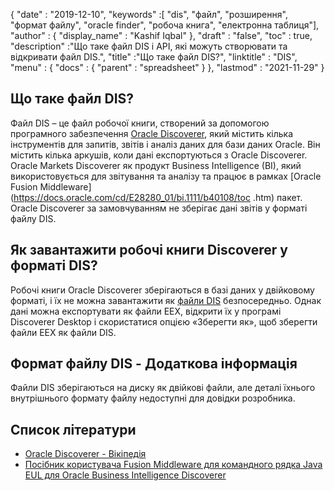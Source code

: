 {
  "date" : "2019-12-10",
  "keywords" :[ "dis", "файл", "розширення", "формат файлу", "oracle finder", "робоча книга", "електронна таблиця"],
  "author" : {
    "display_name" : "Kashif Iqbal"
},
  "draft" : "false",
  "toc" : true,
  "description" :"Що таке файл DIS і API, які можуть створювати та відкривати файл DIS.",
  "title" :"Що таке файл DIS?",
  "linktitle" : "DIS",
  "menu" : {
    "docs" : {
      "parent" : "spreadsheet"
}
},
  "lastmod" : "2021-11-29"
}

## Що таке файл DIS?

Файл DIS – це файл робочої книги, створений за допомогою програмного забезпечення [Oracle Discoverer](https://docs.oracle.com/cd/E28389_01/bi.1111/b40107/overview.htm), який містить кілька інструментів для запитів, звітів і аналіз даних для бази даних Oracle. Він містить кілька аркушів, коли дані експортуються з Oracle Discoverer. Oracle Markets Discoverer як продукт Business Intelligence (BI), який використовується для звітування та аналізу та працює в рамках [Oracle Fusion Middleware](https://docs.oracle.com/cd/E28280_01/bi.1111/b40108/toc .htm) пакет. Oracle Discoverer за замовчуванням не зберігає дані звітів у форматі файлу DIS.

## Як завантажити робочі книги Discoverer у форматі DIS?

Робочі книги Oracle Discoverer зберігаються в базі даних у двійковому форматі, і їх не можна завантажити як [файли DIS](https://forums.oracle.com/ords/apexds/post/can-i-download-all-discoverer-workbooks-to-my-computer-4127) безпосередньо. Однак дані можна експортувати як файли EEX, відкрити їх у програмі Discoverer Desktop і скористатися опцією «Зберегти як», щоб зберегти файли EEX як файли DIS.

## Формат файлу DIS - Додаткова інформація

Файли DIS зберігаються на диску як двійкові файли, але деталі їхнього внутрішнього формату файлу недоступні для довідки розробника.

## Список літератури

* [Oracle Discoverer - Вікіпедія](https://en.wikipedia.org/wiki/Oracle_Discoverer)
* [Посібник користувача Fusion Middleware для командного рядка Java EUL для Oracle Business Intelligence Discoverer](https://docs.oracle.com/cd/E28280_01/bi.1111/b40108/toc.htm)

